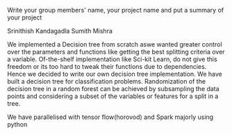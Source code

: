 Write your group members' name, your project name and put a summary of your project

Srinithish Kandagadla
Sumith Mishra

We implemented a Decision tree from scratch aswe wanted greater
control over the parameters and functions like getting the best
splitting criteria over a variable. Of-the-shelf implementation like
Sci-kit Learn, do not give this freedom or its too hard to tweak
their functions due to dependencies. Hence we decided to write our
own decision tree implementation. We have built a decision tree
for classification problems. Randomization of the decision tree in a
random forest can be achieved by subsampling the data points and
considering a subset of the variables or features for a split in a tree.

We have parallelised with tensor flow(horovod) and Spark majorly using python 